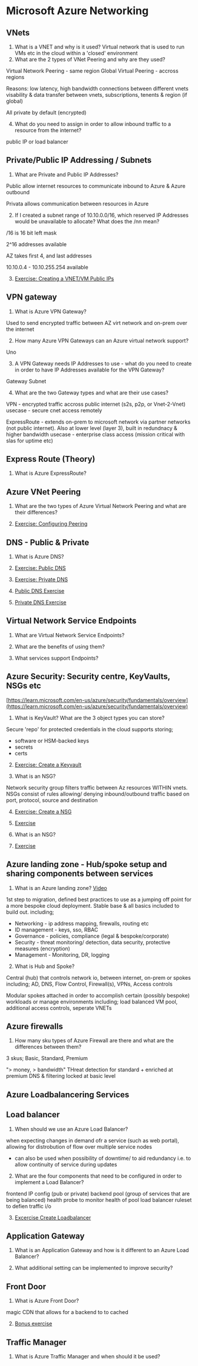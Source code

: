 # Microsoft Azure Networking

## VNets

1. What is a VNET and why is it used?
Virtual network that is used to run VMs etc in the cloud within a 'closed' environment
2. What are the 2 types of VNet Peering and why are they used?

Virtual Network Peering - same region 
Global Virtual Peering - accross regions

Reasons:
low latency, high bandwidth connections between different vnets
visability & data transfer between vnets, subscriptions, tenents & region (if global)

All private by default (encrypted)

4. What do you need to assign in order to allow inbound traffic to a resource from the internet?

public IP or load balancer
    
## Private/Public IP Addressing / Subnets

1. What are Private and Public IP Addresses?

Public allow internet resources to communicate inbound to Azure & Azure outbound

Privata allows communication between resources in Azure

2. If I created a subnet range of 10.10.0.0/16, which reserved IP Addresses would be unavailable to allocate? What does the /nn mean?

/16 is 16 bit left mask

2^16 addresses available

AZ takes first 4, and last addresses

10.10.0.4 - 10.10.255.254 available

3. [Exercise: Creating a VNET/VM Public IPs](https://mslearn.cloudguides.com/en-us/guides/AZ-900%20Exam%20Guide%20-%20Azure%20Fundamentals%20Exercise%204)

## VPN gateway

1. What is Azure VPN Gateway?

Used to send encrypted traffic between AZ virt network and on-prem over the internet

2. How many Azure VPN Gateways can an Azure virtual network support?

Uno

3. A VPN Gateway needs IP Addresses to use - what do you need to create in order to have IP Addresses available for the VPN Gateway?

Gateway Subnet

4. What are the two Gateway types and what are their use cases?

VPN - encrypted traffic accross public internet (s2s, p2p, or Vnet-2-Vnet)
usecase - secure cnet access remotely
 
ExpressRoute - extends on-prem to microsoft network via partner networks (not public internet). Also at lower level (layer 3), built in redundnacy & higher bandwidth
usecase - enterprise class access (mission critical with slas for uptime etc)

## Express Route (Theory)

1. What is Azure ExpressRoute?

## Azure VNet Peering

1. What are the two types of Azure Virtual Network Peering and what are their differences?

2. [Exercise: Configuring Peering](https://learn.microsoft.com/en-us/azure/virtual-network/tutorial-connect-virtual-networks-portal)

## DNS - Public & Private

1. What is Azure DNS?

2. [Exercise: Public DNS](https://learn.microsoft.com/en-us/azure/dns/dns-getstarted-portal)

3. [Exercise: Private DNS](https://learn.microsoft.com/en-us/azure/dns/private-dns-getstarted-portal)

2. [Public DNS Exercise](https://learn.microsoft.com/en-us/azure/dns/dns-getstarted-portal)

3. [Private DNS Exercise](https://learn.microsoft.com/en-us/azure/dns/private-dns-getstarted-portal)

## Virtual Network Service Endpoints

1. What are Virtual Network Service Endpoints?

2. What are the benefits of using them?

3. What services support Endpoints?


## Azure Security: Security centre, KeyVaults, NSGs etc

[https://learn.microsoft.com/en-us/azure/security/fundamentals/overview](https://learn.microsoft.com/en-us/azure/security/fundamentals/overview)

1. What is KeyVault? What are the 3 object types you can store?

Secure 'repo' for protected credentials in the cloud
supports storing;
- software or HSM-backed keys
- secrets
- certs

2. [Exercise: Create a Keyvault](https://learn.microsoft.com/en-us/azure/key-vault/secrets/quick-create-portal)

3. What is an NSG?

Network security group filters traffic between Az resources WITHIN vnets. NSGs consist of rules allowing/ denying inbound/outbound traffic based on port, protocol, source and destination

4. [Exercise: Create a NSG](https://learn.microsoft.com/en-us/azure/virtual-network/tutorial-restrict-network-access-to-resources)

2. [Exercise](https://learn.microsoft.com/en-us/azure/key-vault/secrets/quick-create-portal)

3. What is an NSG?

4. [Exercise](https://learn.microsoft.com/en-us/azure/virtual-network/tutorial-restrict-network-access-to-resources)

## Azure landing zone  - Hub/spoke setup and sharing components between services

1. What is an Azure landing zone? [Video](https://www.microsoft.com/en-us/videoplayer/embed/RE4xdvm?postJsllMsg=true)

1st step to migration, defined best practices to use as a jumping off point for a more bespoke cloud deployment.
Stable base & all basics included to build out.
including; 
- Networking - ip address mapping, firewalls, routing etc
- ID management - keys, sso, RBAC
- Governance - policies, compliance (legal & bespoke/corporate)
- Security - threat monitoring/ detection, data security, protective measures (encryption)
- Management - Monitoring, DR, logging 

2. What is Hub and Spoke?

Central (hub) that controls network io, between internet, on-prem or spokes
including; AD, DNS, Flow Control, Firewall(s), VPNs, Access controls

Modular spokes attached in order to accomplish certain (possibly bespoke) workloads or manage environments
including; load balanced VM pool, additional access controls, seperate VNETs
## Azure firewalls

1. How many sku types of Azure Firewall are there and what are the differences between them?

3 skus; Basic, Standard, Premium

"> money, > bandwidth"
THreat detection for standard + enriched at premium
DNS & filtering locked at basic level

## Azure Loadbalancering Services

## Load balancer
1. When should we use an Azure Load Balancer?

when expecting changes in demand ofr a service (such as web portal), allowing for distrobution of flow over multiple service nodes

- can also be used when possibility of downtime/ to aid redundancy i.e. to allow continuity of service during updates

2. What are the four components that need to be configured in order to implement a Load Balancer?

frontend IP config (pub or private)
backend pool (group of services that are being balanced)
health probe to monitor health of pool
load balancer ruleset to defien traffic i/o

3. [Excercise Create Loadbalancer](https://learn.microsoft.com/en-gb/azure/load-balancer/quickstart-load-balancer-standard-public-portal)

## Application Gateway

1. What is an Application Gateway and how is it different to an Azure Load Balancer?

2. What additional setting can be implemented to improve security?

## Front Door

1. What is Azure Front Door?

magic CDN that allows for a backend to to cached

2. [Bonus exercise](https://learn.microsoft.com/en-us/azure/frontdoor/quickstart-create-front-door)
## Traffic Manager

1. What is Azure Traffic Manager and when should it be used?
